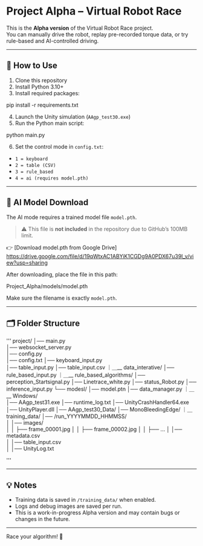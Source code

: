 # Project Alpha – Virtual Robot Race

This is the **Alpha version** of the Virtual Robot Race project.  
You can manually drive the robot, replay pre-recorded torque data, or try rule-based and AI-controlled driving.

---

## 🚀 How to Use

1. Clone this repository
2. Install Python 3.10+
3. Install required packages:

pip install -r requirements.txt

4. Launch the Unity simulation (`AAgp_test30.exe`)
5. Run the Python main script:

python main.py

6. Set the control mode in `config.txt`:
- `1 = keyboard`
- `2 = table (CSV)`
- `3 = rule_based`
- `4 = ai (requires model.pth)`

---

## 🧠 AI Model Download

The AI mode requires a trained model file `model.pth`.

> ⚠️ This file is **not included** in the repository due to GitHub’s 100MB limit.

👉 [Download model.pth from Google Drive] https://drive.google.com/file/d/19qWtxAC1ABYiK1CGDg9A0PDX67u39I_v/view?usp=sharing


After downloading, place the file in this path:

Project_Alpha/models/model.pth



Make sure the filename is exactly `model.pth`.

---

## 🗂 Folder Structure
'''
project/
│── main.py   
│── websocket_server.py  
│── config.py  
│── config.txt
│── keyboard_input.py  
│── table_input.py 
│── table_input.csv
｜＿__ data_interative/
│── rule_based_input.py 
｜＿__ rule_based_algorithms/
    │── perception_Startsignal.py
    │── Linetrace_white.py
    │── status_Robot.py
│── inference_input.py 
└── modesl/ 
    │── model.ptn
│── data_manager.py
｜＿__ Windows/  
    │── AAgp_test31.exe
    │── runtime_log.txt
    │── UnityCrashHandler64.exe
    │── UnityPlayer.dll
    │── AAgp_test30_Data/
    │── MonoBleedingEdge/
｜＿　training_data/
    │── /run_YYYYMMDD_HHMMSS/  
    │   │── images/            
    │   │   ├── frame_00001.jpg
    │   │   ├── frame_00002.jpg
    │   │   ├── ...
    │   │── metadata.csv         
    │   │── table_input.csv    
│   │── UnityLog.txt       

'''

---

## 💡 Notes

- Training data is saved in `/training_data/` when enabled.
- Logs and debug images are saved per run.
- This is a work-in-progress Alpha version and may contain bugs or changes in the future.

---

Race your algorithm! 🏁


